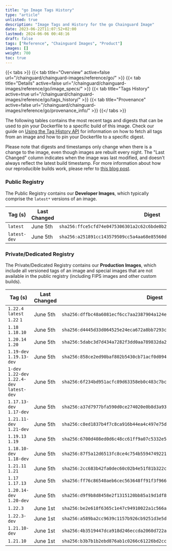 ```yaml
---
title: "go Image Tags History"
type: "article"
unlisted: true
description: "Image Tags and History for the go Chainguard Image"
date: 2023-06-22T11:07:52+02:00
lastmod: 2024-06-06 00:48:16
draft: false
tags: ["Reference", "Chainguard Images", "Product"]
images: []
weight: 700
toc: true
---
```


{{< tabs >}}
{{< tab title="Overview" active=false url="/chainguard/chainguard-images/reference/go/" >}}
{{< tab title="Details" active=false url="/chainguard/chainguard-images/reference/go/image_specs/" >}}
{{< tab title="Tags History" active=true url="/chainguard/chainguard-images/reference/go/tags_history/" >}}
{{< tab title="Provenance" active=false url="/chainguard/chainguard-images/reference/go/provenance_info/" >}}
{{</ tabs >}}

The following tables contains the most recent tags and digests that can be used to pin your Dockerfile to a specific build of this image. Check our guide on [Using the Tag History API](/chainguard/chainguard-images/using-the-tag-history-api/) for information on how to fetch all tags from an image and how to pin your Dockerfile to a specific digest.

Please note that digests and timestamps only change when there is a change to the image, even though images are rebuilt every night. The "Last Changed" column indicates when the image was last modified, and doesn't always reflect the latest build timestamp. For more information about how our reproducible builds work, please refer to [this blog post](https://www.chainguard.dev/unchained/reproducing-chainguards-reproducible-image-builds).

### Public Registry
The Public Registry contains our **Developer Images**, which typically comprise the `latest*` versions of an image.

| Tag (s)       | Last Changed | Digest                                                                    |
|---------------|--------------|---------------------------------------------------------------------------|
|  `latest`     | June 5th     | `sha256:ffce5cfd74e0475306301a2c62c6bde0b2b337f5a7ebfa62b7e89b3c85ddc5db` |
|  `latest-dev` | June 5th     | `sha256:a251891cc143579509cc5a4aa68e85560de26cb5cfe5ccddcb77e215ef26a0da` |


### Private/Dedicated Registry
The Private/Dedicated Registry contains our **Production Images**, which include all versioned tags of an image and special images that are not available in the public registry (including FIPS images and other custom builds).

| Tag (s)                                       | Last Changed | Digest                                                                    |
|-----------------------------------------------|--------------|---------------------------------------------------------------------------|
|  `1.22.4` `latest` `1.22` `1`                 | June 5th     | `sha256:dffbc48a6081ecf6cc7aa2387904a124ef9d87f391d37a4be1aba074b0082378` |
|  `1.18` `1.18.10`                             | June 5th     | `sha256:d4445d33d064525e24eca672a8bb7293c34442e61cf785b926f41b19842eca24` |
|  `1.20.14` `1.20`                             | June 5th     | `sha256:5dabc3d7d434a7282f3dd0aa789832da2eaa69d0845949e131ddce2073f5c553` |
|  `1.19-dev` `1.19.13-dev`                     | June 5th     | `sha256:858ce2ed90baf802b5430cb71acf0d09483ee8cf481fa003c280f26ec2236cce` |
|  `1-dev` `1.22-dev` `1.22.4-dev` `latest-dev` | June 5th     | `sha256:6f234bd951acfc89d63358eb0c483c7bcddd4d2f5a99454d29db902e3339c7e9` |
|  `1.17.13-dev` `1.17-dev`                     | June 5th     | `sha256:a37d7977bfa590d0ce274020e0b8d3a935a8af37096c96342bdb87c3920d2b09` |
|  `1.21.11-dev` `1.21-dev`                     | June 5th     | `sha256:c8ed1837b4f7c8ca916b44ea4c497e75deac4ba12a4d28d6498c30c5d3d5a66a` |
|  `1.19.13` `1.19`                             | June 5th     | `sha256:6700d408ed0d6c48cc61ff9a07c5332e51647f654692d39f08778e0b49a2de2d` |
|  `1.18.10-dev` `1.18-dev`                     | June 5th     | `sha256:87f5a12d6513fc8ce4c754b559474922121cba4c17320b87cdc49340ca79d370` |
|  `1.21.11` `1.21`                             | June 5th     | `sha256:2cc683b42fa0dec60c02b4e51f81b322cccf3fb8f129cee04eeab7f5967f1398` |
|  `1.17` `1.17.13`                             | June 5th     | `sha256:ff76c86540aeb6cec563648ff91f3f966183083fa07ab8be47c4d9d8593a499e` |
|  `1.20.14-dev` `1.20-dev`                     | June 5th     | `sha256:d9f9b8d8458e2f1315120bb85a19d1df838da39d3e79a819a8880c9ef55b578e` |
|  `1.22.3`                                     | June 1st     | `sha256:be2e618f6365c1e47c94910022a1c566a86fb50018f86240bb8323b76692737d` |
|  `1.22.3-dev`                                 | June 1st     | `sha256:a589ba2cc9639c1157b926cb9251d3e5dd54e6cd7d1b76fdcef380a41ffffb35` |
|  `1.21.10-dev`                                | June 1st     | `sha256:4b3519447dca918d246eccda2060d722a36a7d43c16d31982bb3d1fc67b359c9` |
|  `1.21.10`                                    | June 1st     | `sha256:b3b7b1b2ebd876ab1c0266c61226bd2cc1bd9154d7bcdb1f0314684d31757579` |

